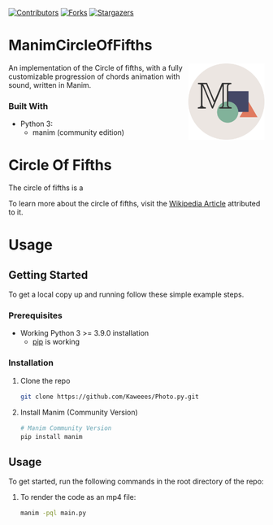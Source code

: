 [![Contributors][contributors-shield]][contributors-url]
[![Forks][forks-shield]][forks-url]
[![Stargazers][stars-shield]][stars-url]

# ManimCircleOfFifths

[<img src="assets/img/manim-logo.png" align="right" width="150">](https://github.com/Kaweees/ManimCircleOfFifths)

An implementation of the Circle of fifths, with a fully customizable progression of chords animation with sound, written in Manim.

### Built With

 - Python 3:
   - manim (community edition)


# Circle Of Fifths
The circle of fifths is a 

To learn more about the circle of fifths, visit the [Wikipedia Article](https://en.wikipedia.org/wiki/Circle_of_fifths) attributed to it.

# Usage

<!-- GETTING STARTED -->
## Getting Started

To get a local copy up and running follow these simple example steps.

### Prerequisites

 - Working Python 3 >= 3.9.0 installation
   - [pip](https://appuals.com/fix-pip-is-not-recognized-as-an-internal-or-external-command/) is working

### Installation

1. Clone the repo
   ```sh
   git clone https://github.com/Kaweees/Photo.py.git
   ```
2. Install Manim (Community Version)
   ```sh
   # Manim Community Version
   pip install manim
   ```

## Usage

To get started, run the following commands in the root directory of the repo:

1. To render the code as an mp4 file:
   ```sh
   manim -pql main.py 
   ```

[contributors-shield]: https://img.shields.io/github/contributors/Kaweees/ManimCircleOfFifths.svg?style=for-the-badge
[contributors-url]: https://github.com/Kaweees/ManimCircleOfFifths/graphs/contributors
[forks-shield]: https://img.shields.io/github/forks/Kaweees/ManimCircleOfFifths.svg?style=for-the-badge
[forks-url]: https://github.com/Kaweees/ManimCircleOfFifths/network/members
[stars-shield]: https://img.shields.io/github/stars/Kaweees/ManimCircleOfFifths.svg?style=for-the-badge
[stars-url]: https://github.com/Kaweees/ManimCircleOfFifths/stargazers
